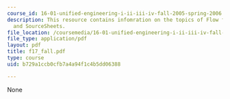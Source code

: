 ```yaml
---
course_id: 16-01-unified-engineering-i-ii-iii-iv-fall-2005-spring-2006
description: This resource contains infomration on the topics of Flow field prediction
  and SourceSheets.
file_location: /coursemedia/16-01-unified-engineering-i-ii-iii-iv-fall-2005-spring-2006/b729a1ccb0cfb7a4a94f1c4b5dd06388_f17_fall.pdf
file_type: application/pdf
layout: pdf
title: f17_fall.pdf
type: course
uid: b729a1ccb0cfb7a4a94f1c4b5dd06388

---
```

None